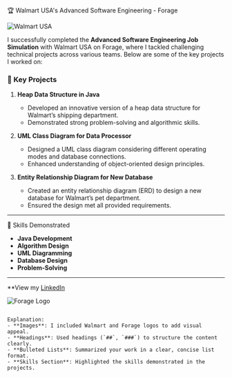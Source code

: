 🏆 Walmart USA's Advanced Software Engineering - Forage

![Walmart USA](https://upload.wikimedia.org/wikipedia/commons/thumb/0/08/Walmart_logo.svg/1024px-Walmart_logo.svg.png)

I successfully completed the **Advanced Software Engineering Job Simulation** with Walmart USA on Forage, where I tackled challenging technical projects across various teams. Below are some of the key projects I worked on:

### 🔧 Key Projects

1. **Heap Data Structure in Java**  
   - Developed an innovative version of a heap data structure for Walmart’s shipping department.
   - Demonstrated strong problem-solving and algorithmic skills.

2. **UML Class Diagram for Data Processor**  
   - Designed a UML class diagram considering different operating modes and database connections.
   - Enhanced understanding of object-oriented design principles.

3. **Entity Relationship Diagram for New Database**  
   - Created an entity relationship diagram (ERD) to design a new database for Walmart’s pet department.
   - Ensured the design met all provided requirements.

---

🚀 Skills Demonstrated
- **Java Development**
- **Algorithm Design**
- **UML Diagramming**
- **Database Design**
- **Problem-Solving**

---

**View my [LinkedIn](https://www.linkedin.com/in/ujjwal-pandey-324769166/)

![Forage Logo](https://uploads-ssl.webflow.com/6050a6b3a7c15d7c3c8a4dcd/607f4e0f24df95d14b05ef65_Forage%20logo.png)
```

Explanation:
- **Images**: I included Walmart and Forage logos to add visual appeal.
- **Headings**: Used headings (`##`, `###`) to structure the content clearly.
- **Bulleted Lists**: Summarized your work in a clear, concise list format.
- **Skills Section**: Highlighted the skills demonstrated in the projects.

